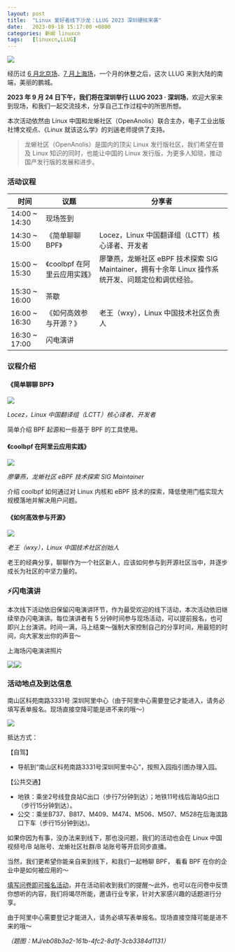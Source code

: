 ```yaml
---
layout: post
title:	"Linux 爱好者线下沙龙：LLUG 2023 深圳硬核来袭"
date:	2023-09-18 15:17:00 +0800 
categories:	新闻 linuxcn 
tags:	[linuxcn,LLUG]
---
```



![](/Asserts/Images//attachment/album/202309/18/151703dr7r1rr1sllmsw3z.jpg)


经历过 [6 月北京场](/article-15929-1.html)、[7 月上海场](/article-16052-1.html)，一个月的休整之后，这次 LLUG 来到大陆的南端，美丽的鹏城。


**2023 年 9 月 24 日下午，我们将在深圳举行 LLUG 2023 · 深圳场**，欢迎大家来到现场，和我们一起交流技术，分享自己工作过程中的所思所想。


本次活动依然由 Linux 中国和龙蜥社区（OpenAnolis）联合主办，电子工业出版社博文视点、《Linux 就该这么学》的刘遄老师提供了支持。



> 龙蜥社区（OpenAnolis）是国内的顶尖 Linux 发行版社区，我们希望在普及 Linux 知识的同时，也能让中国的 Linux 发行版，为更多人知晓，推动国产发行版的发展和进步。


### 活动议程




| 时间 | 议题 | 分享者 |
| --- | --- | --- |
| 14:00 ~ 14:30 | 现场签到 |
| 14:30 ~ 15:00 | 《简单聊聊 BPF》 | Locez，Linux 中国翻译组（LCTT）核心译者、开发者 |
| 15:00 ~ 15:30 | 《coolbpf 在阿里云应用实践》 | 廖肇燕，龙蜥社区 eBPF 技术探索 SIG Maintainer，拥有十余年 Linux 操作系统开发、问题定位和调优经验。 |
| 15:30 ~ 16:00 | 茶歇 |
| 16:00 ~ 16:30 | 《如何高效参与开源？》 | 老王（wxy），Linux 中国技术社区负责人 |
| 16:30 ~ 17:00 | 闪电演讲 |


### 议程介绍


#### 《简单聊聊 BPF》


![](/Asserts/Images//attachment/album/202309/18/145401axxr9mem9bfr5rmf.jpg)


*Locez，Linux 中国翻译组（LCTT）核心译者、开发者*


简单介绍 BPF 起源和一些基于 BPF 的工具使用。


#### 《coolbpf 在阿里云应用实践》


![](/Asserts/Images//attachment/album/202309/18/145409g2zz7q6rdrgh3zdg.jpg)


*廖肇燕，龙蜥社区 eBPF 技术探索 SIG Maintainer*


介绍 coolbpf 如何通过对 Linux 内核和 eBPF 技术的探索，降低使用门槛实现大规模落地并解决用户问题。 


#### 《如何高效参与开源》


![](/Asserts/Images//attachment/album/202309/18/145415gaezeh3hoaezjsee.jpg)


*老王（wxy），Linux 中国技术社区创始人*


老王的经典分享，聊聊作为一个社区新人，应该如何参与到开源社区当中，并逐步成长为社区的中坚力量的。


### ⚡️闪电演讲


本次线下活动依旧保留闪电演讲环节，作为最受欢迎的线下活动，本次活动依旧继续举办闪电演讲。每位演讲者有 5 分钟时间参与现场活动，可以提前报名，也可即兴上台演讲。时间一满，马上结束～强制大家控制自己的分享时间，用最短的时间，向大家发出你的声音～


上海场闪电演讲照片


![](/Asserts/Images//attachment/album/202309/18/145429qi1bf5bd9b5fy6vb.jpg)![](/Asserts/Images//attachment/album/202309/18/145435ylj6dgw5wd6wj81l.jpg) 


### 活动地点及到达信息


南山区科苑南路3331号 深圳阿里中心（由于阿里中心需要登记才能进入，请务必填写表单报名。现场直接空降可能是进不来的哦～）


![](/Asserts/Images//attachment/album/202309/18/145754hz3j693fuflg6106.jpg)


抵达方式：


【自驾】


* 导航到“南山区科苑南路3331号深圳阿里中心”，按照入园指引图办理入园。


【公共交通】


* 地铁：乘坐2号线登良站C出口（步行7分钟到达）；地铁11号线后海站G出口（步行15分钟到达）。
* 公交：乘坐B737、B817、M409、M474、M506、M507、M528在后海滨路口下车（步行15分钟到达)。


如果你因为有事，没办法来到线下，那也没问题，我们的活动也会在 Linux 中国视频号/B 站账号、龙蜥社区社群/B 站账号等开启同步直播。


当然，我们更希望你能亲自来到线下，和我们一起畅聊 BPF， 看看 BPF 在你的企业中是如何被应用的～


[填写问卷即可报名活动](https://jinshuju.net/f/uxTekt)，并在活动前收到我们的提醒～此外，也可以在问卷中反馈你想听的内容，我们将竭尽所能，邀请行业专家，针对大家感兴趣的话题进行分享。


由于阿里中心需要登记才能进入，请务必填写表单报名。现场直接空降可能是进不来的哦～


*（题图：MJ/eb08b3a2-161b-4fc2-8d1f-3cb3384d1131）*
